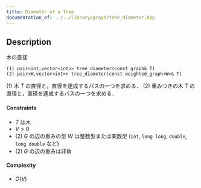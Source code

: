 ```yaml
---
title: Diameter of a Tree
documentation_of: ../../library/graph/tree_diameter.hpp
---
```


## Description
木の直径
```
(1) pair<int,vector<int>> tree_diameter(const graph& T)
(2) pair<W,vector<int>> tree_diameter(const weighted_graph<W>& T)
```
(1) 木 $T$ の直径と，直径を達成するパスの一つを求める．
(2) 重みつきの木 $T$ の直径と，直径を達成するパスの一つを求める．

#### Constraints
- $T$ は木
- $V>0$
- (2) $G$ の辺の重みの型 $W$ は整数型または実数型 (``int``, ``long long``, ``double``, ``long double`` など)
- (2) $G$ の辺の重みは非負

#### Complexity
- $O(V)$
